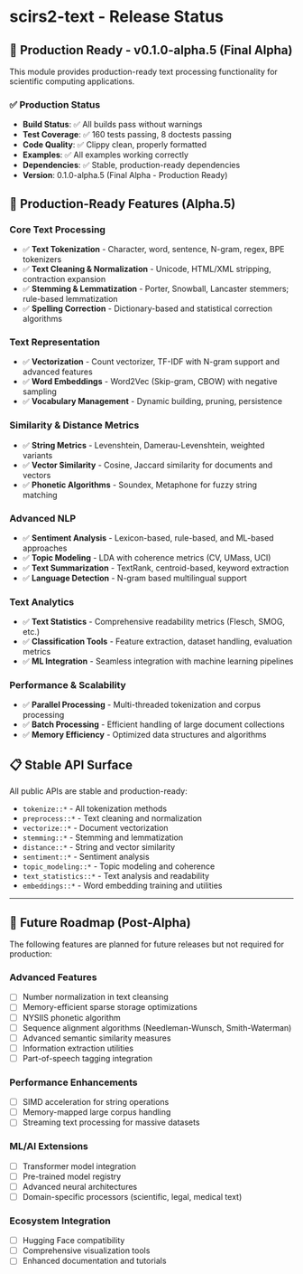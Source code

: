 # scirs2-text - Release Status

## 🚀 Production Ready - v0.1.0-alpha.5 (Final Alpha)

This module provides production-ready text processing functionality for scientific computing applications.

### ✅ Production Status
- **Build Status**: ✅ All builds pass without warnings
- **Test Coverage**: ✅ 160 tests passing, 8 doctests passing
- **Code Quality**: ✅ Clippy clean, properly formatted
- **Examples**: ✅ All examples working correctly
- **Dependencies**: ✅ Stable, production-ready dependencies
- **Version**: 0.1.0-alpha.5 (Final Alpha - Production Ready)

## 🎯 Production-Ready Features (Alpha.5)

### Core Text Processing
- ✅ **Text Tokenization** - Character, word, sentence, N-gram, regex, BPE tokenizers
- ✅ **Text Cleaning & Normalization** - Unicode, HTML/XML stripping, contraction expansion
- ✅ **Stemming & Lemmatization** - Porter, Snowball, Lancaster stemmers; rule-based lemmatization
- ✅ **Spelling Correction** - Dictionary-based and statistical correction algorithms

### Text Representation
- ✅ **Vectorization** - Count vectorizer, TF-IDF with N-gram support and advanced features
- ✅ **Word Embeddings** - Word2Vec (Skip-gram, CBOW) with negative sampling
- ✅ **Vocabulary Management** - Dynamic building, pruning, persistence

### Similarity & Distance Metrics
- ✅ **String Metrics** - Levenshtein, Damerau-Levenshtein, weighted variants
- ✅ **Vector Similarity** - Cosine, Jaccard similarity for documents and vectors
- ✅ **Phonetic Algorithms** - Soundex, Metaphone for fuzzy string matching

### Advanced NLP
- ✅ **Sentiment Analysis** - Lexicon-based, rule-based, and ML-based approaches
- ✅ **Topic Modeling** - LDA with coherence metrics (CV, UMass, UCI)
- ✅ **Text Summarization** - TextRank, centroid-based, keyword extraction
- ✅ **Language Detection** - N-gram based multilingual support

### Text Analytics
- ✅ **Text Statistics** - Comprehensive readability metrics (Flesch, SMOG, etc.)
- ✅ **Classification Tools** - Feature extraction, dataset handling, evaluation metrics
- ✅ **ML Integration** - Seamless integration with machine learning pipelines

### Performance & Scalability
- ✅ **Parallel Processing** - Multi-threaded tokenization and corpus processing
- ✅ **Batch Processing** - Efficient handling of large document collections
- ✅ **Memory Efficiency** - Optimized data structures and algorithms

## 📋 Stable API Surface

All public APIs are stable and production-ready:
- `tokenize::*` - All tokenization methods
- `preprocess::*` - Text cleaning and normalization
- `vectorize::*` - Document vectorization
- `stemming::*` - Stemming and lemmatization
- `distance::*` - String and vector similarity
- `sentiment::*` - Sentiment analysis
- `topic_modeling::*` - Topic modeling and coherence
- `text_statistics::*` - Text analysis and readability
- `embeddings::*` - Word embedding training and utilities

---

## 🚧 Future Roadmap (Post-Alpha)

The following features are planned for future releases but not required for production:

### Advanced Features
- [ ] Number normalization in text cleansing
- [ ] Memory-efficient sparse storage optimizations
- [ ] NYSIIS phonetic algorithm
- [ ] Sequence alignment algorithms (Needleman-Wunsch, Smith-Waterman)
- [ ] Advanced semantic similarity measures
- [ ] Information extraction utilities
- [ ] Part-of-speech tagging integration

### Performance Enhancements  
- [ ] SIMD acceleration for string operations
- [ ] Memory-mapped large corpus handling
- [ ] Streaming text processing for massive datasets

### ML/AI Extensions
- [ ] Transformer model integration
- [ ] Pre-trained model registry
- [ ] Advanced neural architectures
- [ ] Domain-specific processors (scientific, legal, medical text)

### Ecosystem Integration
- [ ] Hugging Face compatibility
- [ ] Comprehensive visualization tools
- [ ] Enhanced documentation and tutorials